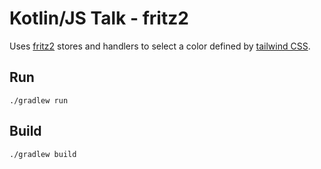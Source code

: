 # Kotlin/JS Talk - fritz2

Uses [fritz2](https://www.fritz2.dev/) stores and handlers to select a color defined by [tailwind CSS](https://tailwindcss.com/).  

## Run

```shell
./gradlew run
```

## Build

```shell
./gradlew build
```
